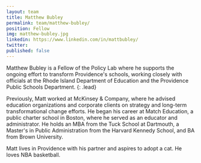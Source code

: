 ```yaml
---
layout: team
title: Matthew Bubley
permalink: team/matthew-bubley/
position: Fellow
img: matthew-bubley.jpg
linkedin: https://www.linkedin.com/in/mattbubley/
twitter:
published: false
---
```


Matthew Bubley is a Fellow of the Policy Lab where he supports the ongoing effort to transform Providence's schools, working closely with officials at the Rhode Island Department of Education and the Providence Public Schools Department.
{: .lead}

Previously, Matt worked at McKinsey & Company, where he advised education organizations and corporate clients on strategy and long-term transformational change efforts. He began his career at Match Education, a public charter school in Boston, where he served as an educator and administrator. He holds an MBA from the Tuck School at Dartmouth, a Master's in Public Administration from the Harvard Kennedy School, and BA from Brown University.

Matt lives in Providence with his partner and aspires to adopt a cat. He loves NBA basketball.
